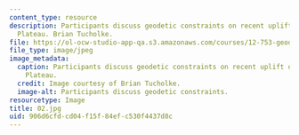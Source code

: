 ```yaml
---
content_type: resource
description: Participants discuss geodetic constraints on recent uplift of the Yellowstone
  Plateau. Brian Tucholke.
file: https://ol-ocw-studio-app-qa.s3.amazonaws.com/courses/12-753-geodynamics-seminar-spring-2001/906d6cfdcd04f15f84efc530f4437d8c_02.jpg
file_type: image/jpeg
image_metadata:
  caption: Participants discuss geodetic constraints on recent uplift of the Yellowstone
    Plateau.
  credit: Image courtesy of Brian Tucholke.
  image-alt: Participants discuss geodetic constraints.
resourcetype: Image
title: 02.jpg
uid: 906d6cfd-cd04-f15f-84ef-c530f4437d8c
---
```

